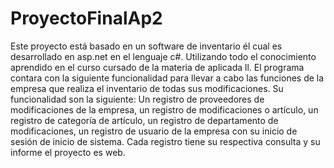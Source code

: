 # ProyectoFinalAp2
Este proyecto está basado en un software de inventario él cual es desarrollado en asp.net en el lenguaje c#. Utilizando todo el conocimiento aprendido en el curso cursado de la materia de aplicada ll. El programa contara con la siguiente funcionalidad para llevar a cabo las funciones de la empresa que realiza el inventario de todas sus modificaciones. Su funcionalidad son la siguiente: Un registro de proveedores de modificaciones de la empresa, un registro de modificaciones o artículo, un registro de categoría de artículo, un registro de departamento de modificaciones, un registro de usuario de la empresa con su inicio de sesión de inicio de sistema. Cada registro tiene su respectiva consulta y su informe el proyecto es web.
